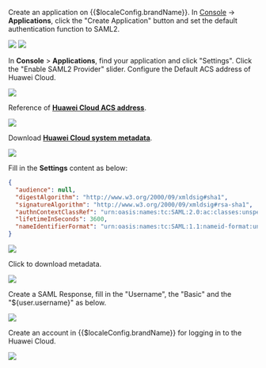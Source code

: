 <IntegrationDetailCard :title="`Setup ${$localeConfig.brandName} SAML2 IdP Configuration`">

Create an application on {{$localeConfig.brandName}}. In <a :href="`${$themeConfig.consoleDomain}`">[Console](https://console.approw.cn/)</a> -> **Applications**, click the "Create Application" button and set the default authentication function to SAML2.

<img src="~@imagesZhCn/integration/huawei-cloud/1-1.png" class="md-img-padding" />

<img src="~@imagesZhCn/integration/huawei-cloud/1-2.png" class="md-img-padding" />

In **Console** > **Applications**, find your application and click "Settings". Click the "Enable SAML2 Provider" slider. Configure the Default ACS address of Huawei Cloud.

<img src="~@imagesZhCn/integration/huawei-cloud/1-3.png" class="md-img-padding" />

Reference of [**Huawei Cloud ACS address**](https://support.huaweicloud.com/usermanual-iam/iam_08_0003.html?utm_campaign=ua&utm_content=iam&utm_term=console).

<img src="~@imagesZhCn/integration/huawei-cloud/1-4.png" class="md-img-padding" />

Download [**Huawei Cloud system metadata**](https://auth.huaweicloud.com/authui/saml/metadata.xml).

<img src="~@imagesZhCn/integration/huawei-cloud/1-5.png" class="md-img-padding" />

Fill in the **Settings** content as below:

```json
{
  "audience": null,
  "digestAlgorithm": "http://www.w3.org/2000/09/xmldsig#sha1",
  "signatureAlgorithm": "http://www.w3.org/2000/09/xmldsig#rsa-sha1",
  "authnContextClassRef": "urn:oasis:names:tc:SAML:2.0:ac:classes:unspecified",
  "lifetimeInSeconds": 3600,
  "nameIdentifierFormat": "urn:oasis:names:tc:SAML:1.1:nameid-format:unspecified"
}
```

<img src="~@imagesZhCn/integration/huawei-cloud/1-6.png" class="md-img-padding" />

Click to download metadata.

<img src="~@imagesZhCn/integration/huawei-cloud/1-7.png" class="md-img-padding" />

Create a SAML Response, fill in the "Username", the "Basic" and the "\${user.username}" as below.

<img src="~@imagesZhCn/integration/huawei-cloud/1-8.png" class="md-img-padding" />

Create an account in {{$localeConfig.brandName}} for logging in to the  Huawei Cloud.

<img src="~@imagesZhCn/integration/huawei-cloud/1-9.png" class="md-img-padding" />

</IntegrationDetailCard>
